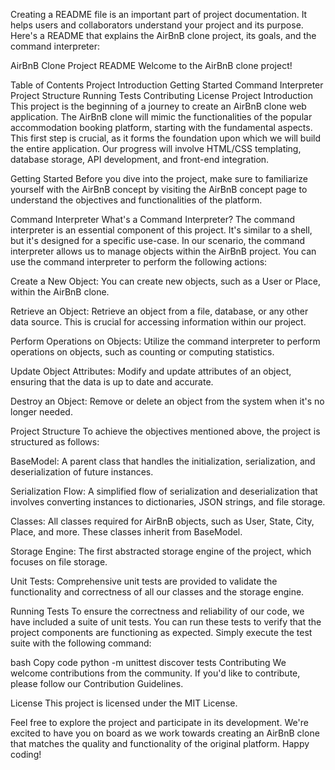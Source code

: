 
Creating a README file is an important part of project documentation. It helps users and collaborators understand your project and its purpose. Here's a README that explains the AirBnB clone project, its goals, and the command interpreter:

AirBnB Clone Project README
Welcome to the AirBnB clone project!

Table of Contents
Project Introduction
Getting Started
Command Interpreter
Project Structure
Running Tests
Contributing
License
Project Introduction
This project is the beginning of a journey to create an AirBnB clone web application. The AirBnB clone will mimic the functionalities of the popular accommodation booking platform, starting with the fundamental aspects. This first step is crucial, as it forms the foundation upon which we will build the entire application. Our progress will involve HTML/CSS templating, database storage, API development, and front-end integration.

Getting Started
Before you dive into the project, make sure to familiarize yourself with the AirBnB concept by visiting the AirBnB concept page to understand the objectives and functionalities of the platform.

Command Interpreter
What's a Command Interpreter?
The command interpreter is an essential component of this project. It's similar to a shell, but it's designed for a specific use-case. In our scenario, the command interpreter allows us to manage objects within the AirBnB project. You can use the command interpreter to perform the following actions:

Create a New Object: You can create new objects, such as a User or Place, within the AirBnB clone.

Retrieve an Object: Retrieve an object from a file, database, or any other data source. This is crucial for accessing information within our project.

Perform Operations on Objects: Utilize the command interpreter to perform operations on objects, such as counting or computing statistics.

Update Object Attributes: Modify and update attributes of an object, ensuring that the data is up to date and accurate.

Destroy an Object: Remove or delete an object from the system when it's no longer needed.

Project Structure
To achieve the objectives mentioned above, the project is structured as follows:

BaseModel: A parent class that handles the initialization, serialization, and deserialization of future instances.

Serialization Flow: A simplified flow of serialization and deserialization that involves converting instances to dictionaries, JSON strings, and file storage.

Classes: All classes required for AirBnB objects, such as User, State, City, Place, and more. These classes inherit from BaseModel.

Storage Engine: The first abstracted storage engine of the project, which focuses on file storage.

Unit Tests: Comprehensive unit tests are provided to validate the functionality and correctness of all our classes and the storage engine.

Running Tests
To ensure the correctness and reliability of our code, we have included a suite of unit tests. You can run these tests to verify that the project components are functioning as expected. Simply execute the test suite with the following command:

bash
Copy code
python -m unittest discover tests
Contributing
We welcome contributions from the community. If you'd like to contribute, please follow our Contribution Guidelines.

License
This project is licensed under the MIT License.

Feel free to explore the project and participate in its development. We're excited to have you on board as we work towards creating an AirBnB clone that matches the quality and functionality of the original platform. Happy coding!

